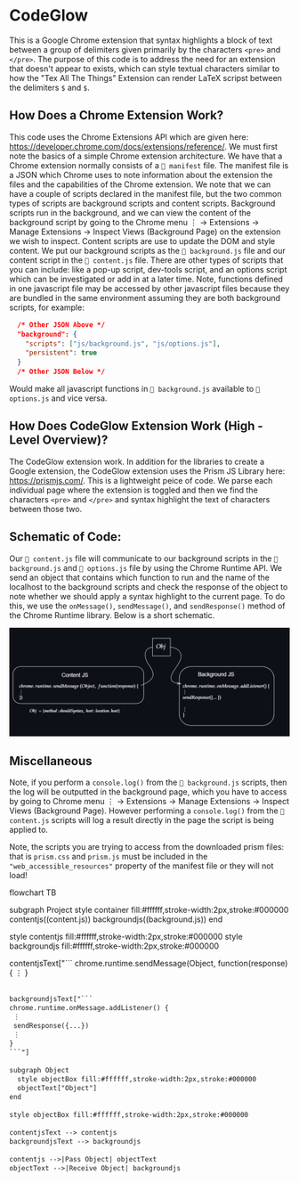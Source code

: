 # CodeGlow
This is a Google Chrome extension that syntax highlights a block of text between a group of delimiters given primarily by the characters `<pre>` and `</pre>`. The purpose of this code is to address the need for an extension
that doesn't appear to exists, which can style textual characters similar to how the "Tex All The Things" Extension can render LaTeX scripst between the delimiters `$` and `$`.

## How Does a Chrome Extension Work?
This code uses the Chrome Extensions API which are given here: https://developer.chrome.com/docs/extensions/reference/. We must first note the basics of a simple Chrome extension architecture. We have that a Chrome extension normally consists of a `📜 manifest` file. The manifest file is a JSON which Chrome uses to note information about the extension the files and the capabilities of the Chrome extension. We note that we can have a couple of scripts declared in the manifest file, but the two common types of scripts are background scripts and content scripts. Background scripts run in the background, and we can view the content of the background script by going to the Chrome menu ⋮ → Extensions → Manage Extensions → Inspect Views (Background Page) on the extension we wish to inspect. Content scripts are use to update the DOM and style content. We put our background scripts as the `📜 background.js` file and our content script in the `📜 content.js` file. There are other types of scripts that you can include: like a pop-up script, dev-tools script, and an options script which can be investigated or add in at a later time. Note, functions defined in one javascript file may be accessed by other javascript files because they are bundled in the same environment assuming they are both background scripts, for example:

```json
  /* Other JSON Above */
  "background": {
    "scripts": ["js/background.js", "js/options.js"],
    "persistent": true
  }
  /* Other JSON Below */
```

Would make all javascript functions in `📜 background.js` available to `📜 options.js` and vice versa.

## How Does CodeGlow Extension Work (High - Level Overview)?
The CodeGlow extension work. In addition for the libraries to create a Google extension, the CodeGlow extension uses the Prism JS Library here: https://prismjs.com/. This is a lightweight peice of code. We parse each individual page where the extension is toggled and then we find the characters `<pre>` and `</pre>` and syntax highlight the text of characters between those two.

## Schematic of Code:
Our `📜 content.js` file will communicate to our background scripts in the `📜 background.js` and `📜 options.js` file by using the Chrome Runtime API. We send an object that contains which function to run and the name of the localhost to the background scripts and check the response of the object to note whether we should apply a syntax highlight to the current page. To do this, we use the `onMessage()`, `sendMessage()`, and `sendResponse()` method of the Chrome Runtime library. Below is a short schematic.

<div align="center" style = "width: 100%">
  <img src="images/ReadMe%20Explainer%201.png">
</div>

## Miscellaneous
Note, if you perform a `console.log()` from the `📜 background.js` scripts, then the log will be outputted in the background page, which you have to access by going to Chrome menu ⋮ → Extensions → Manage Extensions → Inspect Views (Background Page). However performing a `console.log()` from the `📜 content.js` scripts will log a result directly in the page the script is being applied to.

Note, the scripts you are trying to access from the downloaded prism files: that is `prism.css` and `prism.js` must be included in the `"web_accessible_resources"` property of the manifest file or they will not load!

flowchart TB

subgraph Project
  style container fill:#ffffff,stroke-width:2px,stroke:#000000
  contentjs((content.js))
  backgroundjs((background.js))
end

style contentjs fill:#ffffff,stroke-width:2px,stroke:#000000
style backgroundjs fill:#ffffff,stroke-width:2px,stroke:#000000

contentjsText["```
chrome.runtime.sendMessage(Object, function(response) {
 ⋮
}
```"]

backgroundjsText["```
chrome.runtime.onMessage.addListener() {
 ⋮
 sendResponse({...})
 ⋮
}
```"]

subgraph Object
  style objectBox fill:#ffffff,stroke-width:2px,stroke:#000000
  objectText["Object"]
end

style objectBox fill:#ffffff,stroke-width:2px,stroke:#000000

contentjsText --> contentjs
backgroundjsText --> backgroundjs

contentjs -->|Pass Object| objectText
objectText -->|Receive Object| backgroundjs
